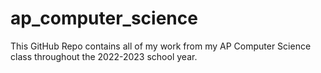 # ap_computer_science
This GitHub Repo contains all of my work from my AP Computer Science class throughout the 2022-2023 school year.
